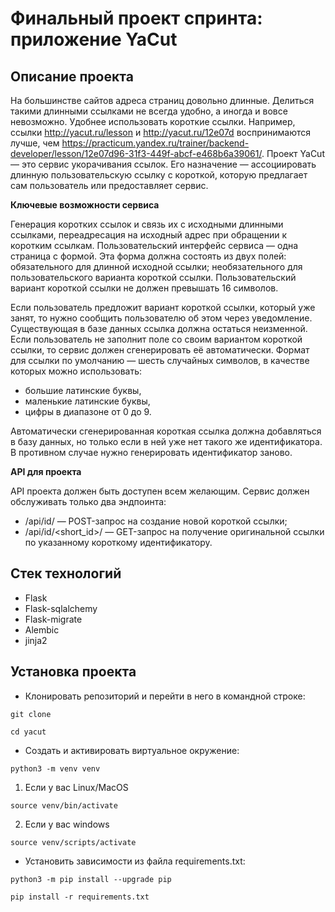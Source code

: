 # Финальный проект спринта: приложение YaCut

## Описание проекта
На большинстве сайтов адреса страниц довольно длинные. Делиться такими длинными ссылками не всегда удобно, а иногда и вовсе невозможно.
Удобнее использовать короткие ссылки. Например, ссылки http://yacut.ru/lesson и http://yacut.ru/12e07d воспринимаются лучше, чем https://practicum.yandex.ru/trainer/backend-developer/lesson/12e07d96-31f3-449f-abcf-e468b6a39061/.
Проект YaCut — это сервис укорачивания ссылок. Его назначение — ассоциировать длинную пользовательскую ссылку
с короткой, которую предлагает сам пользователь или предоставляет сервис.

**Ключевые возможности сервиса**

Генерация коротких ссылок и связь их с исходными длинными ссылками,
переадресация на исходный адрес при обращении к коротким ссылкам.
Пользовательский интерфейс сервиса — одна страница с формой. Эта форма должна состоять из двух полей:
обязательного для длинной исходной ссылки;
необязательного для пользовательского варианта короткой ссылки.
Пользовательский вариант короткой ссылки не должен превышать 16 символов.

Если пользователь предложит вариант короткой ссылки, который уже занят, то нужно сообщить пользователю об этом через уведомление.
Существующая в базе данных ссылка должна остаться неизменной.
Если пользователь не заполнит поле со своим вариантом короткой ссылки, то сервис должен сгенерировать её автоматически.
Формат для ссылки по умолчанию — шесть случайных символов, в качестве которых можно использовать:
- большие латинские буквы,
- маленькие латинские буквы,
- цифры в диапазоне от 0 до 9.

Автоматически сгенерированная короткая ссылка должна добавляться в базу данных, но только если в ней уже нет такого же идентификатора.
В противном случае нужно генерировать идентификатор заново.

**API для проекта**

API проекта должен быть доступен всем желающим. Сервис должен обслуживать только два эндпоинта:
- /api/id/ — POST-запрос на создание новой короткой ссылки;
- /api/id/<short_id>/ — GET-запрос на получение оригинальной ссылки по указанному короткому идентификатору.

## Стек технологий

- Flask
- Flask-sqlalchemy
- Flask-migrate
- Alembic
- jinja2

## Установка проекта

- Клонировать репозиторий и перейти в него в командной строке:

```
git clone 
```

```
cd yacut
```

- Cоздать и активировать виртуальное окружение:

```
python3 -m venv venv
```
1. Если у вас Linux/MacOS

```
source venv/bin/activate
```

2. Если у вас windows

 ```
 source venv/scripts/activate
 ```

- Установить зависимости из файла requirements.txt:

```
python3 -m pip install --upgrade pip
```

```
pip install -r requirements.txt
```
